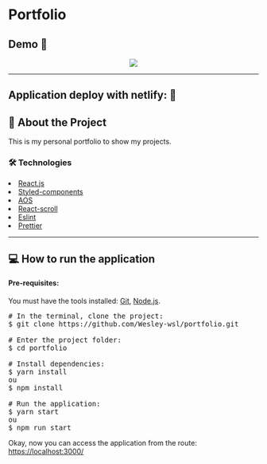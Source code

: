 # Portfolio

## Demo 📸

<p align='center'> <img src='./src/assets/portfolio.gif'/></p>

<hr/>

## Application deploy with netlify: :dash:

>

## 📜 About the Project

This is my personal portfolio to show my projects.

### 🛠 Technologies

<li><a href="https://reactjs.org">React.js</a></li>
<li><a href="https://styled-components.com">Styled-components</a></li>
<li><a href="https://michalsnik.github.io/aos/">AOS</a></li>
<li><a href="https://www.npmjs.com/package/react-scroll">React-scroll</a></li>
<li><a href="https://eslint.org">Eslint</a></li>
<li><a href="https://prettier.io">Prettier</a></li>


<hr/>

## 💻 How to run the application

#### Pre-requisites:
You must have the tools installed:  <a href="">Git</a>, <a href="">Node.js</a>.

<pre>
# In the terminal, clone the project:
$ git clone https://github.com/Wesley-wsl/portfolio.git

# Enter the project folder:
$ cd portfolio

# Install dependencies:
$ yarn install
ou
$ npm install

# Run the application:
$ yarn start
ou
$ npm run start
</pre>

Okay, now you can access the application from the route:  <a href="https://localhost:3000/">https://localhost:3000/</a>
